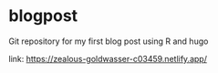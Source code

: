 # blogpost
Git repository for my first blog post using R and hugo

link: https://zealous-goldwasser-c03459.netlify.app/
